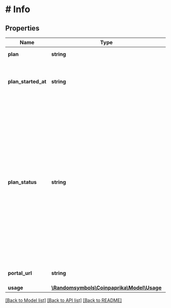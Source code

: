 # # Info

## Properties

Name | Type | Description | Notes
------------ | ------------- | ------------- | -------------
**plan** | **string** | Name of the API plan | [optional]
**plan_started_at** | **string** | A date when the plan started in RFC3999 (ISO-8601) format | [optional]
**plan_status** | **string** | Status of the plan. There are 3 possible statuses: &#x60;active&#x60; - the subscription is active; &#x60;past_due&#x60; - the subscription payment failed. If payment is not made within 7 days, then the subscription will expire; &#x60;inactive&#x60; - the subscription is inactive. | [optional]
**portal_url** | **string** | API Customer Portal URL | [optional]
**usage** | [**\Randomsymbols\Coinpaprika\Model\Usage**](Usage.md) |  | [optional]

[[Back to Model list]](../../README.md#models) [[Back to API list]](../../README.md#endpoints) [[Back to README]](../../README.md)
